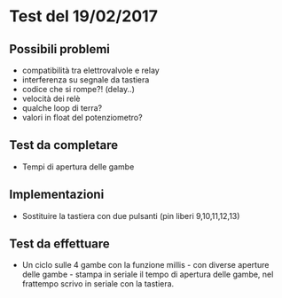 # Test del 19/02/2017

## Possibili problemi
 - compatibilità tra elettrovalvole e relay
 - interferenza su segnale da tastiera
 - codice che si rompe?! (delay..)
 - velocità dei relè
 - qualche loop di terra?
 - valori in float del potenziometro?

## Test da completare
 - Tempi di apertura delle gambe

## Implementazioni
 - Sostituire la tastiera con due pulsanti (pin liberi 9,10,11,12,13)

## Test da effettuare
 - Un ciclo sulle 4 gambe con la funzione millis - con diverse aperture delle gambe - stampa in seriale il tempo di apertura delle gambe, nel frattempo scrivo in seriale con la tastiera.
 
